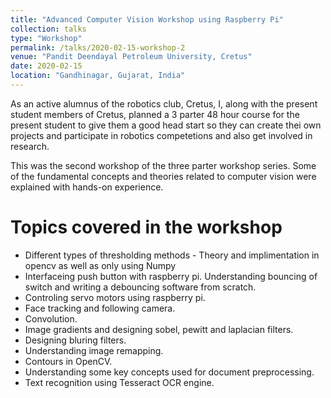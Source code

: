 ```yaml
---
title: "Advanced Computer Vision Workshop using Raspberry Pi"
collection: talks
type: "Workshop"
permalink: /talks/2020-02-15-workshop-2
venue: "Pandit Deendayal Petroleum University, Cretus"
date: 2020-02-15
location: "Gandhinagar, Gujarat, India"
---
```


As an active alumnus of the robotics club, Cretus, I, along with the present student members of Cretus, planned a 3 parter 48 hour course for the present student to give them a good head start 
so they can create thei own projects and participate in robotics competetions and also get involved in research.

This was the second workshop of the three parter workshop series. Some of the fundamental concepts and theories related to computer vision were explained with hands-on experience.

Topics covered in the workshop
==============================

* Different types of thresholding methods - Theory and implimentation in opencv as well as only using Numpy
* Interfaceing push button with raspberry pi. Understanding bouncing of switch and writing a debouncing software from scratch.
* Controling servo motors using raspberry pi.
* Face tracking and following camera.
* Convolution.
* Image gradients and designing sobel, pewitt and laplacian filters.
* Designing bluring filters.
* Understanding image remapping.
* Contours in OpenCV.
* Understanding some key concepts used for document preprocessing.
* Text recognition using Tesseract OCR engine.
